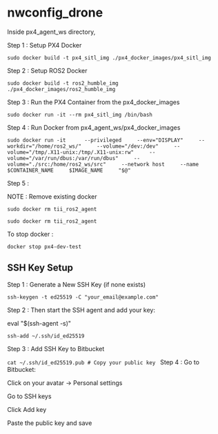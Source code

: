# nwconfig_drone

Inside px4_agent_ws directory, 

Step 1 : Setup PX4 Docker

`sudo docker build -t px4_sitl_img ./px4_docker_images/px4_sitl_img`

Step 2 : Setup ROS2 Docker 

`sudo docker build -t ros2_humble_img ./px4_docker_images/ros2_humble_img`

Step 3 : Run the PX4 Container from the px4_docker_images

`sudo docker run -it --rm px4_sitl_img /bin/bash`

Step 4 : Run Docker from px4_agent_ws/px4_docker_images

`sudo docker run -it      --privileged     --env="DISPLAY"     --workdir="/home/ros2_ws/"     --volume="/dev:/dev"     --volume="/tmp/.X11-unix:/tmp/.X11-unix:rw"     --volume="/var/run/dbus:/var/run/dbus"     --volume="./src:/home/ros2_ws/src"     --network host     --name $CONTAINER_NAME     $IMAGE_NAME     "$@"`



Step 5 : 



NOTE : Remove existing docker

```sudo docker rm tii_ros2_agent```

`sudo docker rm tii_ros2_agent`

To stop docker : 

`docker stop px4-dev-test`



## SSH Key Setup 

Step 1 : Generate a New SSH Key (if none exists)

`ssh-keygen -t ed25519 -C "your_email@example.com"`

Step 2 : Then start the SSH agent and add your key:

eval "$(ssh-agent -s)"

`ssh-add ~/.ssh/id_ed25519`

Step 3 : Add SSH Key to Bitbucket

`cat ~/.ssh/id_ed25519.pub # Copy your public key
`
Step 4 : Go to Bitbucket:

Click on your avatar → Personal settings

Go to SSH keys

Click Add key

Paste the public key and save



 





